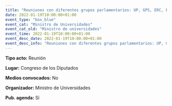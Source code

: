 ---
title: "Reuniones con diferentes grupos parlamentarios: UP, GPS, ERC, PP, MP y COMPR"
date: 2022-01-19T10:00:00+01:00
event_type: "box_blue" 
event_cat: "Ministro de Universidades"
event_cat_old: "Ministro de universidades"
event_time: 2022-01-19T10:00:00+01:00
event_desc_date: 2022-01-19T10:00:00+01:00
event_desc_info: "Reuniones con diferentes grupos parlamentarios: UP, GPS, ERC, PP, MP y COMPR"
---<p class="card-light list_schedule_description"><b>Tipo acto:</b> Reunión
</p><p class="card-light list_schedule_description"><b>Lugar:</b> Congreso de los Diputados
</p><p class="card-light list_schedule_description"><b>Medios convocados:</b> No
</p><p class="card-light list_schedule_description"><b>Organizador:</b> Ministro de Universidades </p><p class="card-light list_schedule_description"><b>Pub. agenda:</b> Sí
</p>